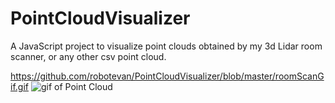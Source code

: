 # PointCloudVisualizer
A JavaScript project to visualize point clouds obtained by my 3d Lidar room scanner, or any other csv point cloud.

https://github.com/robotevan/PointCloudVisualizer/blob/master/roomScanGif.gif
![gif of Point Cloud](https://github.com/robotevan/PointCloudVisualizer/blob/master/roomScanGif.gif)
